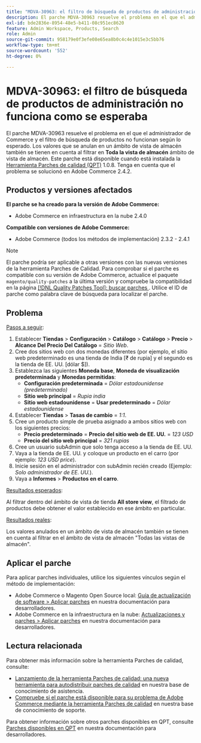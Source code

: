 ```yaml
---
title: "MDVA-30963: el filtro de búsqueda de productos de administración no funciona como se esperaba"
description: El parche MDVA-30963 resuelve el problema en el que el administrador de Commerce y el filtro de búsqueda de productos no funcionan según lo esperado. Los valores que se anulan en un ámbito de vista de almacén también se tienen en cuenta al filtrar en **Vista de todos los almacenes** ámbito de vista de almacén. Este parche está disponible cuando está instalada la [Quality Patches Tool (QPT)](/help/announcements/adobe-commerce-announcements/magento-quality-patches-released-new-tool-to-self-serve-quality-patches.md) 1.0.8. Tenga en cuenta que el problema se solucionó en Adobe Commerce 2.4.2.
exl-id: bde2836e-8954-48e5-b411-08c951ec8620
feature: Admin Workspace, Products, Search
role: Admin
source-git-commit: 958179e0f3efe08e65ea8b0c4c4e1015e3c5bb76
workflow-type: tm+mt
source-wordcount: '552'
ht-degree: 0%

---
```


# MDVA-30963: el filtro de búsqueda de productos de administración no funciona como se esperaba

El parche MDVA-30963 resuelve el problema en el que el administrador de Commerce y el filtro de búsqueda de productos no funcionan según lo esperado. Los valores que se anulan en un ámbito de vista de almacén también se tienen en cuenta al filtrar en **Toda la vista de almacén** ámbito de vista de almacén. Este parche está disponible cuando está instalada la [Herramienta Parches de calidad (QPT)](/help/announcements/adobe-commerce-announcements/magento-quality-patches-released-new-tool-to-self-serve-quality-patches.md) 1.0.8. Tenga en cuenta que el problema se solucionó en Adobe Commerce 2.4.2.

## Productos y versiones afectados

**El parche se ha creado para la versión de Adobe Commerce:**

* Adobe Commerce en infraestructura en la nube 2.4.0

**Compatible con versiones de Adobe Commerce:**

* Adobe Commerce (todos los métodos de implementación) 2.3.2 - 2.4.1

>[!NOTE]
>
>El parche podría ser aplicable a otras versiones con las nuevas versiones de la herramienta Parches de Calidad. Para comprobar si el parche es compatible con su versión de Adobe Commerce, actualice el paquete `magento/quality-patches` a la última versión y compruebe la compatibilidad en la página [[!DNL Quality Patches Tool]: buscar parches ](https://devdocs.magento.com/quality-patches/tool.html#patch-grid). Utilice el ID de parche como palabra clave de búsqueda para localizar el parche.

## Problema

<u>Pasos a seguir</u>:

1. Establecer **Tiendas** > **Configuración** > **Catálogo** > **Catálogo** > **Precio** > **Alcance Del Precio Del Catálogo** = *Sitio Web*.
1. Cree dos sitios web con dos monedas diferentes (por ejemplo, el sitio web predeterminado es una tienda de India \[₹ de rupia\] y el segundo es la tienda de EE. UU. \[dólar $\]).
1. Establezca las siguientes **Moneda base**, **Moneda de visualización predeterminada** y **Monedas permitidas**:
   * **Configuración predeterminada** = *Dólar estadounidense (predeterminado)*
   * **Sitio web principal** = *Rupia india*
   * **Sitio web estadounidense** = **Usar predeterminado** = *Dólar estadounidense*
1. Establecer **Tiendas** > **Tasas de cambio** = *1:1*.
1. Cree un producto simple de prueba asignado a ambos sitios web con los siguientes precios:
   * **Precio predeterminado** = **Precio del sitio web de EE. UU.** = *123 USD*
   * **Precio del sitio web principal** = *321 rupias*
1. Cree un usuario subAdmin que solo tenga acceso a la tienda de EE. UU.
1. Vaya a la tienda de EE. UU. y coloque un producto en el carro (por ejemplo: *123 USD price*).
1. Inicie sesión en el administrador con subAdmin recién creado (Ejemplo: *Solo administrador de EE. UU.*).
1. Vaya a **Informes** > **Productos en el carro**.

<u>Resultados esperados</u>:

Al filtrar dentro del ámbito de vista de tienda **All store view**, el filtrado de productos debe obtener el valor establecido en ese ámbito en particular.

<u>Resultados reales</u>:

Los valores anulados en un ámbito de vista de almacén también se tienen en cuenta al filtrar en el ámbito de vista de almacén &quot;Todas las vistas de almacén&quot;.

## Aplicar el parche

Para aplicar parches individuales, utilice los siguientes vínculos según el método de implementación:

* Adobe Commerce o Magento Open Source local: [Guía de actualización de software > Aplicar parches](https://devdocs.magento.com/guides/v2.4/comp-mgr/patching/mqp.html) en nuestra documentación para desarrolladores.
* Adobe Commerce en la infraestructura en la nube: [Actualizaciones y parches > Aplicar parches](https://devdocs.magento.com/cloud/project/project-patch.html) en nuestra documentación para desarrolladores.

## Lectura relacionada

Para obtener más información sobre la herramienta Parches de calidad, consulte:

* [Lanzamiento de la herramienta Parches de calidad: una nueva herramienta para autodistribuir parches de calidad](/help/announcements/adobe-commerce-announcements/magento-quality-patches-released-new-tool-to-self-serve-quality-patches.md) en nuestra base de conocimiento de asistencia.
* [Compruebe si el parche está disponible para su problema de Adobe Commerce mediante la herramienta Parches de calidad](/help/support-tools/patches-available-in-qpt-tool/check-patch-for-magento-issue-with-magento-quality-patches.md) en nuestra base de conocimiento de soporte.

Para obtener información sobre otros parches disponibles en QPT, consulte [Parches disponibles en QPT](https://devdocs.magento.com/quality-patches/tool.html#patch-grid) en nuestra documentación para desarrolladores.
